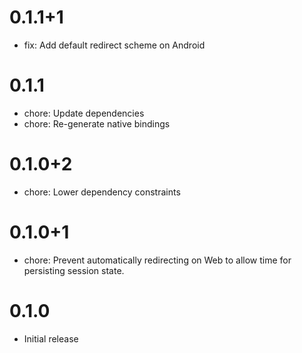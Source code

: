 # 0.1.1+1

- fix: Add default redirect scheme on Android

# 0.1.1

- chore: Update dependencies
- chore: Re-generate native bindings

# 0.1.0+2

- chore: Lower dependency constraints

# 0.1.0+1

- chore: Prevent automatically redirecting on Web to allow time for persisting session state.

# 0.1.0

- Initial release
